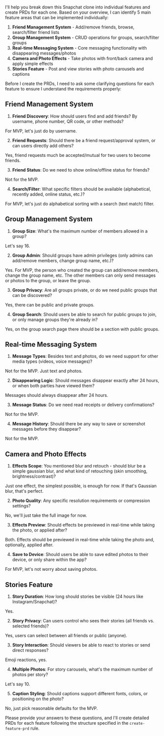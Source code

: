 I'll help you break down this Snapchat clone into individual features and create PRDs for each one. Based on your overview, I can identify 5 main feature areas that can be implemented individually:

1. **Friend Management System** - Add/remove friends, browse, search/filter friend lists
2. **Group Management System** - CRUD operations for groups, search/filter groups  
3. **Real-time Messaging System** - Core messaging functionality with disappearing messages/photos
4. **Camera and Photo Effects** - Take photos with front/back camera and apply simple effects
5. **Stories Feature** - Post and view stories with photo carousels and captions

Before I create the PRDs, I need to ask some clarifying questions for each feature to ensure I understand the requirements properly:

## Friend Management System

1. **Friend Discovery**: How should users find and add friends? By username, phone number, QR code, or other methods?

For MVP, let's just do by username.

2. **Friend Requests**: Should there be a friend request/approval system, or can users directly add others?

Yes, friend requests much be accepted/mutual for two users to become friends.

3. **Friend Status**: Do we need to show online/offline status for friends?

Not for the MVP.

4. **Search/Filter**: What specific filters should be available (alphabetical, recently added, online status, etc.)?

For MVP, let's just do alphabetical sorting with a search (text match) filter.

## Group Management System

1. **Group Size**: What's the maximum number of members allowed in a group?

Let's say 16.

2. **Group Admin**: Should groups have admin privileges (only admins can add/remove members, change group name, etc.)?

Yes. For MVP, the person who created the group can add/remove members, change the group name, etc. The other members can only send messages or photos to the group, or leave the group.

3. **Group Privacy**: Are all groups private, or do we need public groups that can be discovered?

Yes, there can be public and private groups.

4. **Group Search**: Should users be able to search for public groups to join, or only manage groups they're already in?

Yes, on the group search page there should be a section with public groups.

## Real-time Messaging System

1. **Message Types**: Besides text and photos, do we need support for other media types (videos, voice messages)?

Not for the MVP. Just text and photos.

2. **Disappearing Logic**: Should messages disappear exactly after 24 hours, or when both parties have viewed them?

Messages should always disappear after 24 hours.

3. **Message Status**: Do we need read receipts or delivery confirmations?

Not for the MVP.

4. **Message History**: Should there be any way to save or screenshot messages before they disappear?

Not for the MVP.

## Camera and Photo Effects

1. **Effects Scope**: You mentioned blur and retouch - should blur be a simple gaussian blur, and what kind of retouching (skin smoothing, brightness/contrast)?

Just one effect, the simplest possible, is enough for now. If that's Gaussian blur, that's perfect.

2. **Photo Quality**: Any specific resolution requirements or compression settings?

No, we'll just take the full image for now.

3. **Effects Preview**: Should effects be previewed in real-time while taking the photo, or applied after?

Both. Effects should be previewed in real-time while taking the photo and, optionally, applied after.

4. **Save to Device**: Should users be able to save edited photos to their device, or only share within the app?

For MVP, let's not worry about saving photos.

## Stories Feature

1. **Story Duration**: How long should stories be visible (24 hours like Instagram/Snapchat)?

Yes.

2. **Story Privacy**: Can users control who sees their stories (all friends vs. selected friends)?

Yes, users can select between all friends or public (anyone).

3. **Story Interaction**: Should viewers be able to react to stories or send direct responses?

Emoji reactions, yes.

4. **Multiple Photos**: For story carousels, what's the maximum number of photos per story?

Let's say 10.

5. **Caption Styling**: Should captions support different fonts, colors, or positioning on the photo?

No, just pick reasonable defaults for the MVP.

Please provide your answers to these questions, and I'll create detailed PRDs for each feature following the structure specified in the `create-feature-prd` rule.